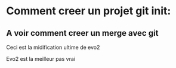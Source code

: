 # Comment creer un projet git init:
A voir comment creer un merge avec git 
------------------------------------------
Ceci est la midification ultime de evo2

Evo2 est la meilleur pas vrai